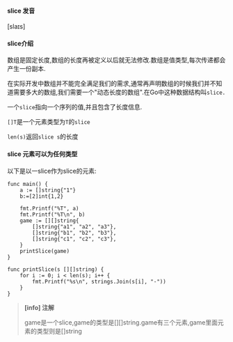 #### slice 发音

\[slaɪs\]

#### slice介绍

数组是固定长度,数组的长度再被定义以后就无法修改.数组是值类型,每次传递都会产生一份副本.

在实际开发中数组并不能完全满足我们的需求,通常再声明数组的时候我们并不知道需要多大的数组,我们需要一个"动态长度的数组".在Go中这种数据结构叫`slice.`

一个`slice`指向一个序列的值,并且包含了长度信息.

`[]T`是一个元素类型为`T`的`slice`

`len(s)`返回`slice s`的长度

#### slice 元素可以为任何类型

以下是以一slice作为slice的元素:

```
func main() {
    a := []string{"1"}
    b:=[2]int{1,2}

    fmt.Printf("%T", a)
    fmt.Printf("%T\n", b)
    game := [][]string{
        []string{"a1", "a2", "a3"},
        []string{"b1", "b2", "b3"},
        []string{"c1", "c2", "c3"},
    }
    printSlice(game)
}

func printSlice(s [][]string) {
    for i := 0; i < len(s); i++ {
        fmt.Printf("%s\n", strings.Join(s[i], "-"))
    }
}
```

> **\[info\] 注解**
>
> game是一个slice,game的类型是\[\]\[\]string.game有三个元素,game里面元素的类型则是\[\]string



